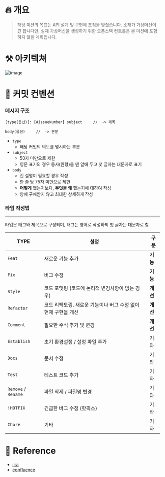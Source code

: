 # 🔥 개요
> 해당 미션의 목표는 API 설계 및 구현에 초점을 맞췄습니다.
> 소재가 가상머신이긴 합니다만, 실제 가상머신을 생성하기 위한 오픈스텍 컨트롤은 본 미션에 포함하지 않을 계획입니다.

# ⚒️ 아키텍쳐
![image](https://github.com/user-attachments/assets/87860436-27e4-47b4-b4da-f46002ab45ba)


# 📝 커밋 컨벤션
### 메시지 구조


```
[type(옵션)]: [#issueNumber] subject     //  -> 제목

body(옵션)     //  -> 본문
```

- `type`
    - 해당 커밋의 의도를 명시하는 부분
- `subject`
    - 50자 미만으로 제한
    - 영문 표기의 경우 동사(원형)을 맨 앞에 두고 첫 글자는 대문자로 표기
- `body`
    - 긴 설명이 필요할 경우 작성
    - 한 줄 당 75자 미만으로 제한
    - **어떻게** 했는지보다, **무엇을 왜** 했는지에 대하여 작성
    - 양에 구애받지 않고 최대한 상세하게 작성

### 타입 작성법

---

타입은 태그와 제목으로 구성되며, 태그는 영어로 작성하되 첫 글자는 대문자로 함

| TYPE                | 설정                                   | **구분** |
|---------------------|--------------------------------------|--------|
| `Feat`              | 새로운 기능 추가                            | **기능** |
| `Fix`               | 버그 수정                                | **기능** |
| `Style`             | 코드 포맷팅 (코드에 논리적 변경사항이 없는 경우)         | **개선** |
| `Refactor`          | 코드 리팩토링. 새로운 기능이나 버그 수정 없이 현재 구현을 개선 | **개선** |
| `Comment`           | 필요한 주석 추가 및 변경                       | **개선** |
| `Establish`         | 초기 환경설정 / 설정 파일 추가                   | 기타     |
| `Docs`              | 문서 수정                                | 기타     |
| `Test`              | 테스트 코드 추가                            | 기타     |
| `Remove` / `Rename` | 파일 삭제 / 파일명 변경                       | 기타     |
| `!HOTFIX`           | 긴급한 버그 수정 (핫픽스)                      | 기타     |
| `Chore`             | 기타                                   | 기타     |

# 🔗 Reference

- [jira](https://okestro.atlassian.net/browse/OKCPPP-779)
- [confluence](https://okestro.atlassian.net/wiki/spaces/CBSPPP2411/pages/1852145836/Tech+Stack)
